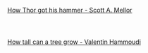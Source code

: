 [How Thor got his hammer - Scott A. Mellor](https://www.bilibili.com/video/BV1Dk4y1q781?p=553)

```ad-note



```

[How tall can a tree grow - Valentin Hammoudi](https://www.bilibili.com/video/BV1Dk4y1q781?p=554)